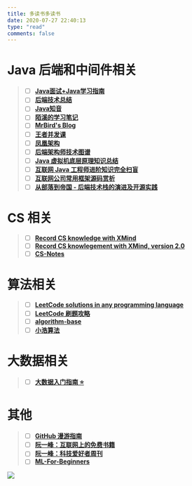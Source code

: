 ```yaml
---
title: 多读书多读书
date: 2020-07-27 22:40:13
type: "read"
comments: false
---
```


# Java 后端和中间件相关

> - [ ] [**Java面试+Java学习指南**](https://github.com/AobingJava/JavaFamily)
> - [ ] [**后端技术总结**](http://notfound9.github.io/interviewGuide/#/)
> - [ ] [**Java知音**](https://www.javazhiyin.com/topics)
> - [ ] [**陌溪的学习笔记**](https://github.com/moxi624/LearningNotes)
> - [ ] [**MrBird's Blog**](https://mrbird.cc/)
> - [ ] [**王者并发课**](https://juejin.cn/post/6967277362455150628)
> - [ ] [**凤凰架构**](https://icyfenix.cn/)
> - [ ] [**后端架构师技术图谱**](https://github.com/xingshaocheng/architect-awesome)
> - [ ] [**Java 虚拟机底层原理知识总结**](https://doocs.github.io/jvm/#/)
> - [ ] [**互联网 Java 工程师进阶知识完全扫盲**](https://doocs.github.io/advanced-java/#/)
> - [ ] [**互联网公司常用框架源码赏析**](https://schunter.netlify.app/#/)
> - [ ] [**从部落到帝国 - 后端技术栈的演进及开源实践**](https://coderxing.gitbooks.io/architecture-evolution/content/)
>


# CS 相关
>- [ ] [**Record CS knowledge with XMind**](https://github.com/SmartKeyerror/ZeroMind)
>- [ ] [**Record CS knowlegement with XMind, version 2.0**](https://github.com/SmartKeyerror/Psyduck)
>- [ ] [**CS-Notes**](https://github.com/CyC2018/CS-Notes)

# 算法相关

> - [ ] [**LeetCode solutions in any programming language**](https://lc.netlify.app/#/)
> - [ ] [**LeetCode 刷题攻略**](https://github.com/youngyangyang04/leetcode-master)
> - [ ] [**algorithm-base**](https://github.com/chefyuan/algorithm-base)
> - [ ] [**小浩算法**](https://www.geekxh.com/)

# 大数据相关

> - [ ] [**大数据入门指南 ⭐**](https://github.com/heibaiying/BigData-Notes)

# 其他

> - [ ] [**GitHub 漫游指南**](https://github.phodal.com/)
> - [ ] [**阮一峰：互联网上的免费书籍**](https://github.com/ruanyf/free-books)
> - [ ] [**阮一峰：科技爱好者周刊**](https://github.com/ruanyf/weekly)
> - [ ] [**ML-For-Beginners**](https://github.com/microsoft/ML-For-Beginners)



![](https://fabian.oss-cn-hangzhou.aliyuncs.com/img/629c1bb62130cd93ad65fd5a5371706.jpg)